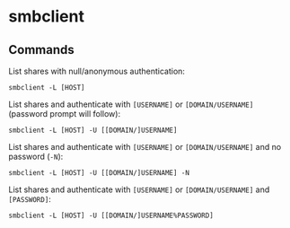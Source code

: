 # smbclient

## Commands

List shares with null/anonymous authentication:
```
smbclient -L [HOST]
```

List shares and authenticate with `[USERNAME]` or `[DOMAIN/USERNAME]` (password prompt will follow):
```
smbclient -L [HOST] -U [[DOMAIN/]USERNAME]
```

List shares and authenticate with `[USERNAME]` or `[DOMAIN/USERNAME]` and no password (`-N`):
```
smbclient -L [HOST] -U [[DOMAIN/]USERNAME] -N
```

List shares and authenticate with `[USERNAME]` or `[DOMAIN/USERNAME]` and `[PASSWORD]`:
```
smbclient -L [HOST] -U [[DOMAIN/]USERNAME%PASSWORD] 
```
